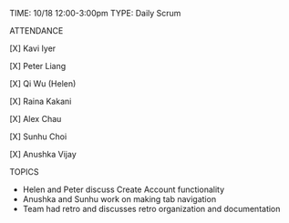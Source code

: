 TIME: 10/18 12:00-3:00pm
TYPE: Daily Scrum

ATTENDANCE

[X] Kavi Iyer

[X] Peter Liang

[X] Qi Wu (Helen)

[X] Raina Kakani

[X] Alex Chau 

[X] Sunhu Choi

[X] Anushka Vijay

TOPICS
- Helen and Peter discuss Create Account functionality
- Anushka and Sunhu work on making tab navigation
- Team had retro and discusses retro organization and documentation
